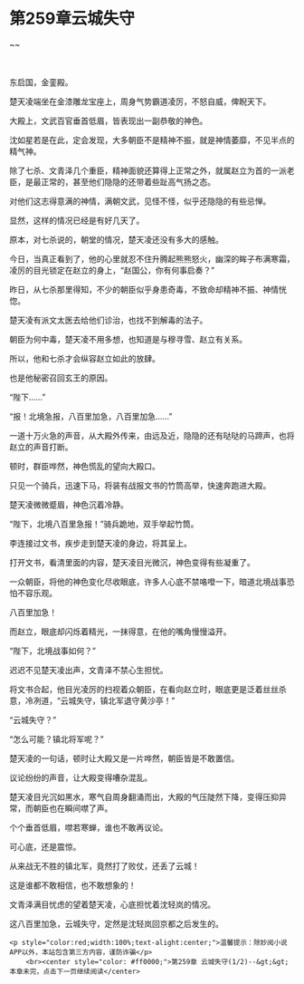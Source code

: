 # 第259章云城失守
~~
    	    <p name="pagetop" href="javascript:void(0);" onclick="return false" style="line-height: 35px;padding: 10px;color: #333;"> </p><p>东启国，金銮殿。</p><p>楚天凌端坐在金漆雕龙宝座上，周身气势霸道凌厉，不怒自威，俾睨天下。</p><p>大殿上，文武百官垂首低眉，皆表现出一副恭敬的神色。</p><p>沈如星若是在此，定会发现，大多朝臣不是精神不振，就是神情萎靡，不见半点的精气神。</p><p>除了七杀、文青泽几个重臣，精神面貌还算得上正常之外，就属赵立为首的一派老臣，是最正常的，甚至他们隐隐的还带着些趾高气扬之态。</p><p>对他们这志得意满的神情，满朝文武，见怪不怪，似乎还隐隐的有些忌惮。</p><p>显然，这样的情况已经是有好几天了。</p><p>原本，对七杀说的，朝堂的情况，楚天凌还没有多大的感触。</p><p>今日，当真正看到了，他的心里就忍不住升腾起熊熊怒火，幽深的眸子布满寒霜，凌厉的目光锁定在赵立的身上，“赵国公，你有何事启奏？”</p><p>昨日，从七杀那里得知，不少的朝臣似乎身患奇毒，不致命却精神不振、神情恍惚。</p><p>楚天凌有派文太医去给他们诊治，也找不到解毒的法子。</p><p>朝臣为何中毒，楚天凌不用多想，也知道是与穆寻雪、赵立有关系。</p><p>所以，他和七杀才会纵容赵立如此的放肆。</p><p>也是他秘密召回玄王的原因。</p><p>“陛下……”</p><p>“报！北境急报，八百里加急，八百里加急……”</p><p>一道十万火急的声音，从大殿外传来，由远及近，隐隐的还有哒哒的马蹄声，也将赵立的声音打断。</p><p>顿时，群臣哗然，神色慌乱的望向大殿口。</p><p>只见一个骑兵，迅速下马，将装有战报文书的竹筒高举，快速奔跑进大殿。</p><p>楚天凌微微蹙眉，神色沉着冷静。</p><p>“陛下，北境八百里急报！”骑兵跪地，双手举起竹筒。</p><p>李连接过文书，疾步走到楚天凌的身边，将其呈上。</p><p>打开文书，看清里面的内容，楚天凌目光微沉，神色变得有些凝重了。</p><p>一众朝臣，将他的神色变化尽收眼底，许多人心底不禁咯噔一下，暗道北境战事恐怕不容乐观。</p><p>八百里加急！</p><p>而赵立，眼底却闪烁着精光，一抹得意，在他的嘴角慢慢溢开。</p><p>“陛下，北境战事如何？”</p><p>迟迟不见楚天凌出声，文青泽不禁心生担忧。</p><p>将文书合起，他目光凌厉的扫视着众朝臣，在看向赵立时，眼底更是泛着丝丝杀意，冷冽道，“云城失守，镇北军退守黄沙亭！”</p><p>“云城失守？”</p><p>“怎么可能？镇北将军呢？”</p><p>楚天凌的一句话，顿时让大殿又是一片哗然，朝臣皆是不敢置信。</p><p>议论纷纷的声音，让大殿变得嘈杂混乱。</p><p>楚天凌目光沉如黑水，寒气自周身翻涌而出，大殿的气压陡然下降，变得压抑异常，而朝臣也在瞬间噤了声。</p><p>个个垂首低眉，噤若寒蝉，谁也不敢再议论。</p><p>可心底，还是震惊。</p><p>从来战无不胜的镇北军，竟然打了败仗，还丢了云城！</p><p>这是谁都不敢相信，也不敢想象的！</p><p>文青泽满目忧虑的望着楚天凌，心底担忧着沈轻岚的情况。</p><p>这八百里加急，云城失守，定然是沈轻岚回京都之后发生的。</p>
    	
   	<p style="color:red;width:100%;text-alight:center;">温馨提示：除妙阅小说APP以外，本站包含第三方内容，谨防诈骗</p>
    	<br><center style="color: #ff0000;">第259章 云城失守(1/2)--&gt;&gt;本章未完，点击下一页继续阅读</center>
    	